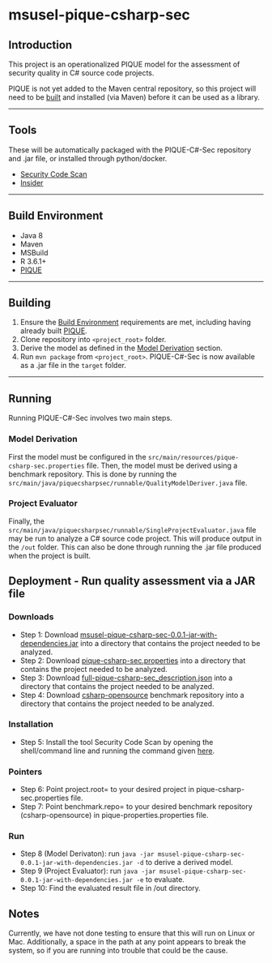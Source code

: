 # msusel-pique-csharp-sec
## Introduction
This project is an operationalized PIQUE model for the assessment of security quality in C# source code projects.

PIQUE is not yet added to the Maven central repository, so this project will need to be [built](#building) and installed (via Maven) before it can be used as a library.
___
## Tools
These will be automatically packaged with the PIQUE-C#-Sec repository and .jar file, or installed through python/docker.

- [Security Code Scan](https://security-code-scan.github.io/)
- [Insider](https://github.com/insidersec/insider)
___

## Build Environment
- Java 8
- Maven
- MSBuild
- R 3.6.1+
- [PIQUE](https://github.com/MSUSEL/msusel-pique)
___
## Building
1. Ensure the [Build Environment](#build-environment) requirements are met, including having already built [PIQUE](https://github.com/MSUSEL/msusel-pique).
2. Clone repository into `<project_root>` folder.
3. Derive the model as defined in the [Model Derivation](#model-derivation) section.
4. Run `mvn package` from `<project_root>`.
   PIQUE-C#-Sec is now available as a .jar file in the `target` folder.
___
## Running
Running PIQUE-C#-Sec involves two main steps.

### Model Derivation
First the model must be configured in the `src/main/resources/pique-csharp-sec.properties` file. Then, the model must be derived using a benchmark repository. This is done by running the `src/main/java/piquecsharpsec/runnable/QualityModelDeriver.java` file.

### Project Evaluator
Finally, the `src/main/java/piquecsharpsec/runnable/SingleProjectEvaluator.java` file may be run to analyze a C# source code project. This will produce output in the `/out` folder. This can also be done through running the .jar file produced when the project is built.

## Deployment - Run quality assessment via a JAR file

### Downloads
- Step 1: Download [msusel-pique-csharp-sec-0.0.1-jar-with-dependencies.jar](https://github.com/MSUSEL/msusel-pique-csharp-sec/blob/main/target/msusel-pique-csharp-sec-0.0.1-jar-with-dependencies.jar) into a directory that contains the project needed to be analyzed.
- Step 2: Download [pique-csharp-sec.properties](https://github.com/MSUSEL/msusel-pique-csharp-sec/blob/main/src/main/resources/pique-csharp-sec.properties) into a directory that contains the project needed to be analyzed.
- Step 3: Download [full-pique-csharp-sec_description.json](https://github.com/MSUSEL/msusel-pique-csharp-sec/blob/main/src/main/resources/full-pique-csharp-sec_description.json) into a directory that contains the project needed to be analyzed.
- Step 4: Download [csharp-opensource](https://github.com/MSUSEL/benchmarks/tree/main/csharp-opensource) benchmark repository into a directory that contains the project needed to be analyzed.

### Installation
- Step 5: Install the tool Security Code Scan by opening the shell/command line and running the command given [here](https://www.nuget.org/packages/security-scan/).

### Pointers
- Step 6: Point project.root= to your desired project in pique-csharp-sec.properties file.
- Step 7: Point benchmark.repo= to your desired benchmark repository (csharp-opensource) in pique-properties.properties file.

### Run
- Step 8 (Model Derivaton): run `java -jar msusel-pique-csharp-sec-0.0.1-jar-with-dependencies.jar -d` to derive a derived model.
- Step 9 (Project Evaluator): run `java -jar msusel-pique-csharp-sec-0.0.1-jar-with-dependencies.jar -e` to evaluate.
- Step 10: Find the evaluated result file in /out directory.

## Notes
Currently, we have not done testing to ensure that this will run on Linux or Mac. Additionally, a space in the path at any point appears to break the system, so if you are running into trouble that could be the cause.
